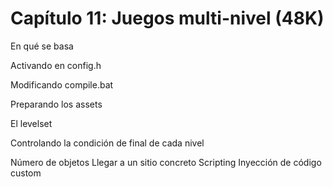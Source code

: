 # Capítulo 11: Juegos multi-nivel (48K)

En qué se basa

Activando en config.h

Modificando compile.bat

Preparando los assets

El levelset

Controlando la condición de final de cada nivel

Número de objetos
Llegar a un sitio concreto
Scripting
Inyección de código custom
